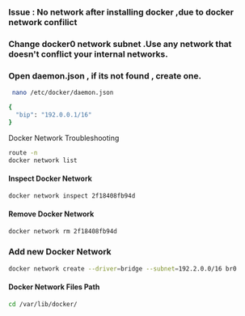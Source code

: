 ### Issue : No network after installing docker ,due to docker network confilict 
### Change docker0 network subnet .Use any network that doesn't conflict your internal networks.

### Open daemon.json , if its not found , create one.

```sh
 nano /etc/docker/daemon.json
```

```sh
{
  "bip": "192.0.0.1/16"
}

```


Docker Network Troubleshooting 

```sh
route -n
docker network list
```

#### Inspect Docker Network 
```sh
docker network inspect 2f18408fb94d
```

#### Remove Docker Network 
```sh
docker network rm 2f18408fb94d
```

### Add new Docker Network 

```sh
docker network create --driver=bridge --subnet=192.2.0.0/16 br0
```


#### Docker Network Files Path

```sh
cd /var/lib/docker/
```
